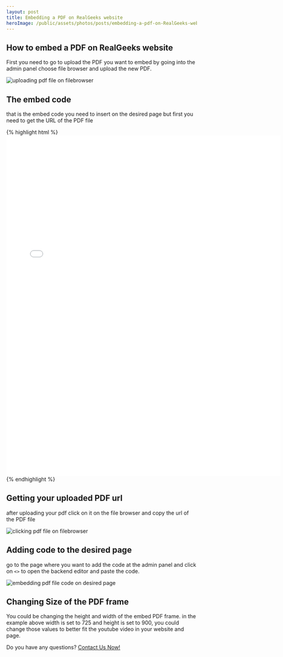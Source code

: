 ```yaml
---
layout: post
title: Embedding a PDF on RealGeeks website
heroImage: /public/assets/photos/posts/embedding-a-pdf-on-RealGeeks-website/showing-pdf-file-on-desired-page.png
---
```


<h2>How to embed a PDF on RealGeeks website</h2>

<p>First you need to go to upload the PDF you want to embed by going into the admin panel choose file browser and upload the new PDF.</p>
<img src="{{ site.url }}/public/assets/photos/posts/embedding-a-pdf-on-RealGeeks-website/uploading-pdf-file-on-filebrowser.png" alt="uploading pdf file on filebrowser"/>

<h2>The embed code</h2>
<p>that is the embed code you need to insert on the desired page but first you need to get the URL of the PDF file</p>
{% highlight html %}
<!-- change YOUR_PDF_URL to the URL of your PDF file  -->
<iframe width="725" height="900" src="YOUR_PDF_URL" frameborder="0"></iframe>
{% endhighlight %}

<h2>Getting your uploaded PDF url</h2>
<p>after uploading your pdf click on it on the file browser and copy the url of the PDF file</p>
<img src="{{ site.url }}/public/assets/photos/posts/embedding-a-pdf-on-RealGeeks-website/clicking-pdf-file-on-filebrowser.png" alt="clicking pdf file on filebrowser"/>
<!-- <p>copy the url of the PDF file</p>
<img src="{{ site.url }}/public/assets/photos/posts/embedding-a-pdf-on-RealGeeks-website/copying-URL-of-pdf-file-on-filebrowser.png" alt="copying URL of pdf file on filebrowser"/> -->

<h2>Adding code to the desired page</h2>
<p>go to the page where you want to add the code at the admin panel and click on <code class="language-plaintext highlighter-rouge"><></code> to open the backend editor and paste the code.</p>
<img src="{{ site.url }}/public/assets/photos/posts/embedding-a-pdf-on-RealGeeks-website/embedding-pdf-file-code-on-desired-page.png" alt="embedding pdf file code on desired page"/>

<!-- <h2>The PDF should show now on the new page</h2>
<img src="{{ site.url }}/public/assets/photos/posts/embedding-a-pdf-on-RealGeeks-website/showing-pdf-file-on-desired-page.png" alt="showing pdf file on desired page"/> -->

<h2>Changing Size of the PDF frame</h2>
<p>You could be changing the height and width of the embed PDF frame. in the example above width is set to 725 and height is set to 900, you could change those values to better fit the youtube video in your website and page.</p>

<p>Do you have any questions? <a href="/contact-rauof/">Contact Us Now!</a></p>
